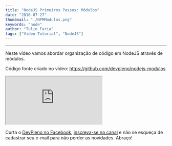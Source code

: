 ```yaml
---
title: "NodeJS Primeiros Passos: Módulos"
date: "2016-07-27"
thumbnail: "./NPMModulos.png"
keywords: "node"
author: "Tulio Faria"
tags: ["Video-Tutorial", "NodeJS"]
---
```


---
Neste vídeo vamos abordar organização de código em NodeJS através de módulos. 

Código fonte criado no vídeo: https://github.com/devpleno/nodejs-modulos 

<div class="embed-responsive embed-responsive-16by9 mb-4">
  <iframe class="embed-responsive-item" src="https://www.youtube.com/embed/9yX4ifWa0YU" allowfullscreen></iframe>
</div>

Curta o [DevPleno no Facebook](https://www.facebook.com/devpleno), [inscreva-se no canal](https://www.youtube.com/devplenocom) e não se esqueça de cadastrar seu e-mail para não perder as novidades. Abraço!